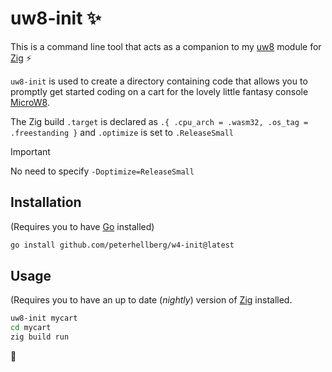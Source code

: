 # uw8-init :sparkles:

This is a command line tool that acts as a companion to my
[uw8](https://github.com/peterhellberg/uw8) module
for [Zig](https://ziglang.org/) :zap:

`uw8-init` is used to create a directory containing code that
allows you to promptly get started coding on a cart for the
lovely little fantasy console [MicroW8](https://exoticorn.github.io/microw8/).

The Zig build `.target` is declared as `.{ .cpu_arch = .wasm32, .os_tag = .freestanding }`
and `.optimize` is set to `.ReleaseSmall`

> [!Important]
> No need to specify `-Doptimize=ReleaseSmall`

## Installation

(Requires you to have [Go](https://go.dev/) installed)

```sh
go install github.com/peterhellberg/w4-init@latest
```

## Usage

(Requires you to have an up to date (_nightly_) version of
[Zig](https://ziglang.org/download/#release-master) installed.

```sh
uw8-init mycart
cd mycart
zig build run
```

:seedling:
